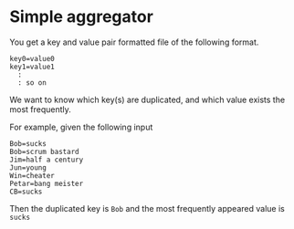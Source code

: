 Simple aggregator
=================

You get a key and value pair formatted file of the following format.

```
key0=value0
key1=value1
  :
  : so on
```

We want to know which key(s) are duplicated, and which value exists 
the most frequently.

For example, given the following input

```
Bob=sucks
Bob=scrum bastard
Jim=half a century
Jun=young
Win=cheater
Petar=bang meister
CB=sucks
```

Then the duplicated key is `Bob` and the most frequently appeared 
value is `sucks`
